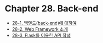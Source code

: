 # Chapter 28. Back-end

- [28-1. 백엔드(back-end)에 대하여](28_1/contents.md)
- [28-2. Web Framework 소개](28_2/contents.md)
- [28-3. Flask를 이용한 API 작성](28_3/contents.md)


